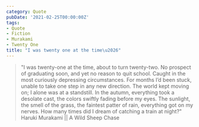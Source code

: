 ```yaml
---
category: Quote
pubDate: '2021-02-25T00:00:00Z'
tags:
- Quote
- Fiction
- Murakami
- Twenty One
title: "I was twenty one at the time\u2026"
---
```

> "I was twenty-one at the time, about to turn twenty-two. No prospect of graduating soon, and yet no reason to quit school. Caught in the most curiously depressing circumstances. For months I’d been stuck, unable to take one step in any new direction. The world kept moving on; I alone was at a standstill. In the autumn, everything took a desolate cast, the colors swiftly fading before my eyes. The sunlight, the smell of the grass, the faintest patter of rain, everything got on my nerves. How many times did I dream of catching a train at night?"
Haruki Murakami || A Wild Sheep Chase